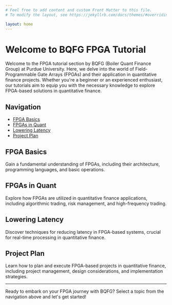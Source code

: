 ```yaml
---
# Feel free to add content and custom Front Matter to this file.
# To modify the layout, see https://jekyllrb.com/docs/themes/#overriding-theme-defaults

layout: home
---
```


# Welcome to BQFG FPGA Tutorial

Welcome to the FPGA tutorial section by BQFG (Boiler Quant Finance Group) at Purdue University. Here, we delve into the world of Field-Programmable Gate Arrays (FPGAs) and their application in quantitative finance projects. Whether you're a beginner or an experienced enthusiast, our tutorials aim to equip you with the necessary knowledge to explore FPGA-based solutions in quantitative finance.

## Navigation

- [FPGA Basics](#fpga-basics)
- [FPGAs in Quant](#fpgas-in-quant)
- [Lowering Latency](#lowering-latency)
- [Project Plan](#project-plan)

## FPGA Basics

Gain a fundamental understanding of FPGAs, including their architecture, programming languages, and basic operations.

## FPGAs in Quant

Explore how FPGAs are utilized in quantitative finance applications, including algorithmic trading, risk management, and high-frequency trading.

## Lowering Latency

Discover techniques for reducing latency in FPGA-based systems, crucial for real-time processing in quantitative finance.

## Project Plan

Learn how to plan and execute FPGA-based projects in quantitative finance, including project management, design considerations, and implementation strategies.

---

Ready to embark on your FPGA journey with BQFG? Select a topic from the navigation above and let's get started!